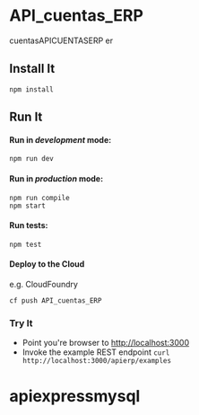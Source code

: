 # API_cuentas_ERP

cuentasAPICUENTASERP er

## Install It
```
npm install
```

## Run It
#### Run in *development* mode:

```
npm run dev
```

#### Run in *production* mode:

```
npm run compile
npm start
```

#### Run tests:

```
npm test
```

#### Deploy to the Cloud
e.g. CloudFoundry

```
cf push API_cuentas_ERP
```

### Try It
* Point you're browser to [http://localhost:3000](http://localhost:3000)
* Invoke the example REST endpoint `curl http://localhost:3000/apierp/examples`
   
# apiexpressmysql
